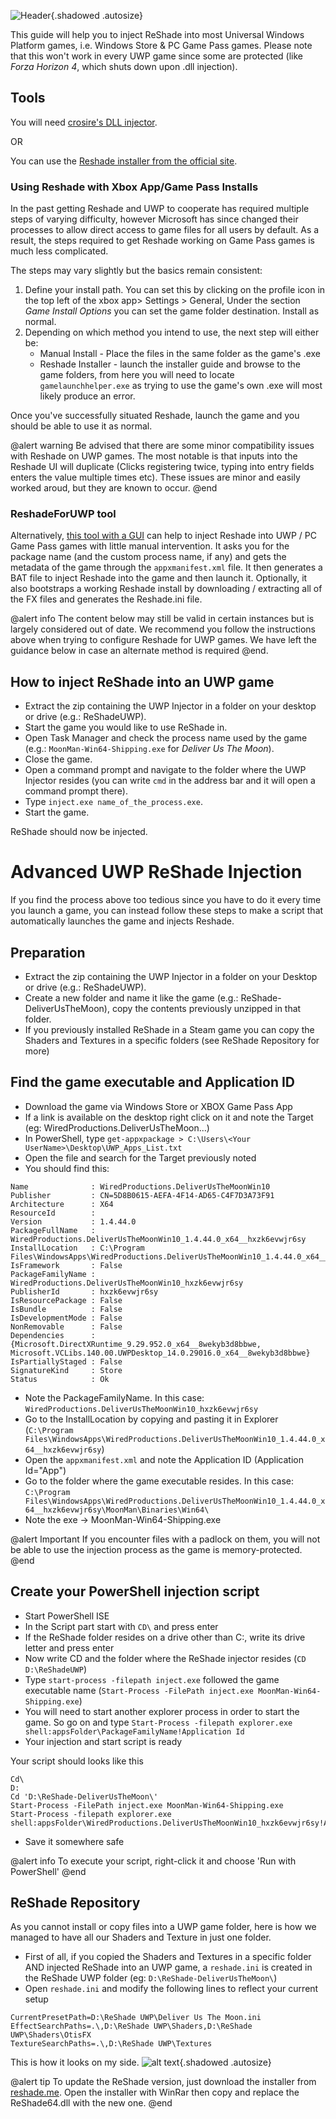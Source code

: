 ![Header](..\Images\MiscGuides\uwp_reshade_header.png){.shadowed .autosize}
 
This guide will help you to inject ReShade into most Universal Windows Platform games, i.e. Windows Store & PC Game Pass games. Please note that this won't work in every UWP game since some are protected (like *Forza Horizon 4*, which shuts down upon .dll injection).
 
## Tools
 
You will need [crosire's DLL injector](https://reshade.me/downloads/inject64.exe).

OR

You can use the [Reshade installer from the official site](https://reshade.me/).

### Using Reshade with Xbox App/Game Pass Installs
In the past getting Reshade and UWP to cooperate has required multiple steps of varying difficulty, however Microsoft has since changed their processes to allow direct access to game files for all users by default. As a result, the steps required to get Reshade working on Game Pass games is much less complicated.

The steps may vary slightly but the basics remain consistent:

1. Define your install path. You can set this by clicking on the profile icon in the top left of the xbox app> Settings > General, Under the section _Game Install Options_ you can set the game folder destination. Install as normal.
2. Depending on which method you intend to use, the next step will either be:
   * Manual Install - Place the files in the same folder as the game's .exe
   * Reshade Installer - launch the installer guide and browse to the game folders, from here you will need to locate ```gamelaunchhelper.exe``` as trying to use the game's own .exe will most likely produce an error.

Once you've successfully situated Reshade, launch the game and you should be able to use it as normal.

@alert warning
Be advised that there are some minor compatibility issues with Reshade on UWP games. The most notable is that inputs into the Reshade UI will duplicate (Clicks registering twice, typing into entry fields enters the value multiple times etc). These issues are minor and easily worked aroud, but they are known to occur.
@end

### ReshadeForUWP tool
Alternatively, [this tool with a GUI](https://github.com/MilkyDeveloper/ReshadeForUWP) can help to inject Reshade into UWP / PC Game Pass games with little manual intervention. It asks you for the package name (and the custom process name, if any) and gets the metadata of the game through the `appxmanifest.xml` file. It then generates a BAT file to inject Reshade into the game and then launch it. Optionally, it also bootstraps a working Reshade install by downloading / extracting all of the FX files and generates the Reshade.ini file.

@alert info
The content below may still be valid in certain instances but is largely considered out of date. We recommend you follow the instructions above when trying to configure Reshade for UWP games. We have left the guidance below in case an alternate method is required
@end.

## How to inject ReShade into an UWP game
 
* Extract the zip containing the UWP Injector in a folder on your desktop or drive (e.g.: ReShadeUWP).
* Start the game you would like to use ReShade in.
* Open Task Manager and check the process name used by the game (e.g.: `MoonMan-Win64-Shipping.exe` for *Deliver Us The Moon*).
* Close the game.
* Open a command prompt and navigate to the folder where the UWP Injector resides (you can write `cmd` in the address bar and it will open a command prompt there).
* Type `inject.exe name_of_the_process.exe`.
* Start the game.
 
ReShade should now be injected.
 
# Advanced UWP ReShade Injection
 
If you find the process above too tedious since you have to do it every time you launch a game, you can instead follow these steps to make a script that automatically launches the game and injects Reshade.
 
## Preparation
 
* Extract the zip containing the UWP Injector in a folder on your Desktop or drive (e.g.: ReShadeUWP).
* Create a new folder and name it like the game (e.g.: ReShade-DeliverUsTheMoon), copy the contents previously unzipped in that folder.
* If you previously installed ReShade in a Steam game you can copy the Shaders and Textures in a specific folders (see ReShade Repository for more)
 
## Find the game executable and Application ID
 
* Download the game via Windows Store or XBOX Game Pass App
* If a link is available on the desktop right click on it and note the Target (eg: WiredProductions.DeliverUsTheMoon...)
* In PowerShell, type `get-appxpackage > C:\Users\<Your UserName>\Desktop\UWP_Apps_List.txt`
* Open the file and search for the Target previously noted
* You should find this:
 
```
Name              : WiredProductions.DeliverUsTheMoonWin10
Publisher         : CN=5D8B0615-AEFA-4F14-AD65-C4F7D3A73F91
Architecture      : X64
ResourceId        : 
Version           : 1.4.44.0
PackageFullName   : WiredProductions.DeliverUsTheMoonWin10_1.4.44.0_x64__hxzk6evwjr6sy
InstallLocation   : C:\Program Files\WindowsApps\WiredProductions.DeliverUsTheMoonWin10_1.4.44.0_x64__hxzk6evwjr6sy
IsFramework       : False
PackageFamilyName : WiredProductions.DeliverUsTheMoonWin10_hxzk6evwjr6sy
PublisherId       : hxzk6evwjr6sy
IsResourcePackage : False
IsBundle          : False
IsDevelopmentMode : False
NonRemovable      : False
Dependencies      : {Microsoft.DirectXRuntime_9.29.952.0_x64__8wekyb3d8bbwe, Microsoft.VCLibs.140.00.UWPDesktop_14.0.29016.0_x64__8wekyb3d8bbwe}
IsPartiallyStaged : False
SignatureKind     : Store
Status            : Ok
```
 
* Note the PackageFamilyName. In this case: `WiredProductions.DeliverUsTheMoonWin10_hxzk6evwjr6sy`
* Go to the InstallLocation by copying and pasting it in Explorer (`C:\Program Files\WindowsApps\WiredProductions.DeliverUsTheMoonWin10_1.4.44.0_x64__hxzk6evwjr6sy`)
* Open the `appxmanifest.xml` and note the Application ID (Application Id="App")
* Go to the folder where the game executable resides. In this case: `C:\Program Files\WindowsApps\WiredProductions.DeliverUsTheMoonWin10_1.4.44.0_x64__hxzk6evwjr6sy\MoonMan\Binaries\Win64\`
* Note the exe -> MoonMan-Win64-Shipping.exe

@alert Important
If you encounter files with a padlock on them, you will not be able to use the injection process as the game is memory-protected.
@end

 
## Create your PowerShell injection script
 
* Start PowerShell ISE
* In the Script part start with `CD\` and press enter
* If the ReShade folder resides on a drive other than C:, write its drive letter and press enter
* Now write CD and the folder where the ReShade injector resides (`CD D:\ReShadeUWP`)
* Type `start-process -filepath inject.exe` followed the game executable name (`Start-Process -FilePath inject.exe MoonMan-Win64-Shipping.exe`)
* You will need to start another explorer process in order to start the game. So go on and type `Start-Process -filepath explorer.exe shell:appsFolder\PackageFamilyName!Application Id`
* Your injection and start script is ready
 
Your script should looks like this
 
```
Cd\ 
D:
Cd 'D:\ReShade-DeliverUsTheMoon\' 
Start-Process -FilePath inject.exe MoonMan-Win64-Shipping.exe
Start-Process -filepath explorer.exe shell:appsFolder\WiredProductions.DeliverUsTheMoonWin10_hxzk6evwjr6sy!App
```

* Save it somewhere safe

@alert info
To execute your script, right-click it and choose 'Run with PowerShell'
@end

## ReShade Repository

As you cannot install or copy files into a UWP game folder, here is how we managed to have all our Shaders and Texture in just one folder.

* First of all, if you copied the Shaders and Textures in a specific folder AND injected ReShade into an UWP game, a `reshade.ini` is created in the ReShade UWP folder (eg: `D:\ReShade-DeliverUsTheMoon\`)
* Open `reshade.ini` and modify the following lines to reflect your current setup

```
CurrentPresetPath=D:\ReShade UWP\Deliver Us The Moon.ini
EffectSearchPaths=.\,D:\ReShade UWP\Shaders,D:\ReShade UWP\Shaders\OtisFX
TextureSearchPaths=.\,D:\ReShade UWP\Textures
```

This is how it looks on my side. ![alt text](..\Images\MiscGuides\uwp_reshade_folder01.png){.shadowed .autosize}

@alert tip
To update the ReShade version, just download the installer from [reshade.me](https://reshade.me/).
Open the installer with WinRar then copy and replace the ReShade64.dll with the new one.
@end
